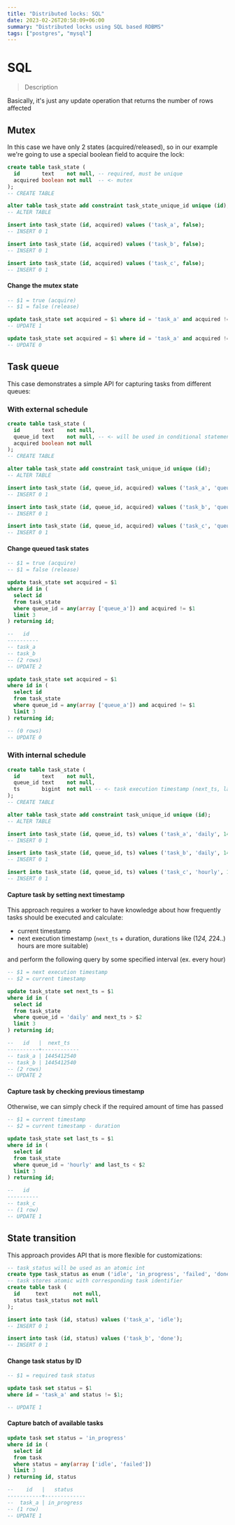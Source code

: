 ```yaml
---
title: "Distributed locks: SQL"
date: 2023-02-26T20:58:09+06:00
summary: "Distributed locks using SQL based RDBMS"
tags: ["postgres", "mysql"]
---
```


# SQL

> Description

Basically, it's just any update operation that returns the number of rows affected

## Mutex

In this case we have only 2 states (acquired/released), so in our example we're going to use a special boolean field to acquire the lock:

```sql
create table task_state (
  id       text    not null, -- required, must be unique
  acquired boolean not null  -- <- mutex
);
-- CREATE TABLE

alter table task_state add constraint task_state_unique_id unique (id);
-- ALTER TABLE

insert into task_state (id, acquired) values ('task_a', false);
-- INSERT 0 1

insert into task_state (id, acquired) values ('task_b', false);
-- INSERT 0 1

insert into task_state (id, acquired) values ('task_c', false);
-- INSERT 0 1
```

#### Change the mutex state

```sql
-- $1 = true (acquire)
-- $1 = false (release)

update task_state set acquired = $1 where id = 'task_a' and acquired != $1;
-- UPDATE 1

update task_state set acquired = $1 where id = 'task_a' and acquired != $1;
-- UPDATE 0
```

## Task queue

This case demonstrates a simple API for capturing tasks from different queues:

### With external schedule

```sql
create table task_state (
  id       text    not null,
  queue_id text    not null, -- <- will be used in conditional statement
  acquired boolean not null
);
-- CREATE TABLE

alter table task_state add constraint task_unique_id unique (id);
-- ALTER TABLE

insert into task_state (id, queue_id, acquired) values ('task_a', 'queue_a', false);
-- INSERT 0 1

insert into task_state (id, queue_id, acquired) values ('task_b', 'queue_a', false);
-- INSERT 0 1

insert into task_state (id, queue_id, acquired) values ('task_c', 'queue_b', false);
-- INSERT 0 1
```

#### Change queued task states

```sql
-- $1 = true (acquire)
-- $1 = false (release)

update task_state set acquired = $1
where id in (
  select id
  from task_state
  where queue_id = any(array ['queue_a']) and acquired != $1
  limit 3
) returning id;

--   id    
----------
-- task_a
-- task_b
-- (2 rows)
-- UPDATE 2

update task_state set acquired = $1
where id in (
  select id
  from task_state
  where queue_id = any(array ['queue_a']) and acquired != $1
  limit 3
) returning id;

-- (0 rows)
-- UPDATE 0
```

### With internal schedule

```sql
create table task_state (
  id       text    not null,
  queue_id text    not null,
  ts       bigint  not null -- <- task execution timestamp (next_ts, last_ts)
);
-- CREATE TABLE

alter table task_state add constraint task_unique_id unique (id);
-- ALTER TABLE

insert into task_state (id, queue_id, ts) values ('task_a', 'daily', 1445412480);
-- INSERT 0 1

insert into task_state (id, queue_id, ts) values ('task_b', 'daily', 1445412480);
-- INSERT 0 1

insert into task_state (id, queue_id, ts) values ('task_c', 'hourly', 1445412480);
-- INSERT 0 1
```

#### Capture task by setting next timestamp

This approach requires a worker to have knowledge about how frequently tasks should be executed and calculate:

- current timestamp
- next execution timestamp (`next_ts` + duration, durations like (1*24, 2*24..) hours are more suitable)

and perform the following query by some specified interval (ex. every hour)

```sql
-- $1 = next execution timestamp
-- $2 = current timestamp

update task_state set next_ts = $1
where id in (
  select id
  from task_state
  where queue_id = 'daily' and next_ts > $2
  limit 3
) returning id;

--   id   |  next_ts     
----------+------------
-- task_a | 1445412540
-- task_b | 1445412540
-- (2 rows)
-- UPDATE 2
```

#### Capture task by checking previous timestamp

Otherwise, we can simply check if the required amount of time has passed

```sql
-- $1 = current timestamp
-- $2 = current timestamp - duration

update task_state set last_ts = $1
where id in (
  select id
  from task_state
  where queue_id = 'hourly' and last_ts < $2
  limit 3
) returning id;

--   id    
----------
-- task_c
-- (1 row)
-- UPDATE 1
```

## State transition

This approach provides API that is more flexible for customizations:

```sql
-- task_status will be used as an atomic int
create type task_status as enum ('idle', 'in_progress', 'failed', 'done');
-- task stores atomic with corresponding task identifier
create table task (
  id     text        not null,
  status task_status not null
);

insert into task (id, status) values ('task_a', 'idle');
-- INSERT 0 1

insert into task (id, status) values ('task_b', 'done');
-- INSERT 0 1
```

#### Change task status by ID

```sql
-- $1 = required task status

update task set status = $1
where id = 'task_a' and status != $1;

-- UPDATE 1
```

#### Capture batch of available tasks
```sql
update task set status = 'in_progress'
where id in (
  select id
  from task
  where status = any(array ['idle', 'failed'])
  limit 3
) returning id, status

--    id   |   status
-----------+-------------
--  task_a | in_progress
-- (1 row)
-- UPDATE 1
```

